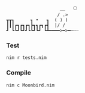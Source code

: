 ```
                    __   🌕
                   / .>    
┳┳┓      ┓ •   ┓  ( ) )    
┃┃┃┏┓┏┓┏┓┣┓┓┏┓┏┫  |/ /     
┛ ┗┗┛┗┛┛┗┗┛┗┛ ┗┻━━━━>━>━─┄┈
```

### Test

```
nim r tests.nim
```

### Compile

```
nim c Moonbird.nim
```